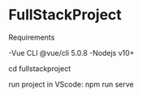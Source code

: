 # FullStackProject
Requirements

-Vue CLI @vue/cli 5.0.8
-Nodejs v10+

cd fullstackproject

run project in VScode:
npm run serve
	
